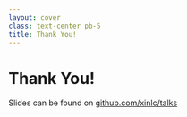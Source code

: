 ```yaml
---
layout: cover
class: text-center pb-5
title: Thank You!
---
```


# Thank You!

Slides can be found on <ri-github-fill/> [github.com/xinlc/talks](https://github.com/xinlc/talks)
